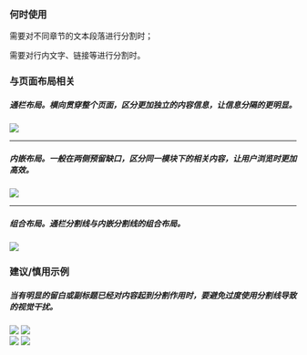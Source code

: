 


### 何时使用

需要对不同章节的文本段落进行分割时；

需要对行内文字、链接等进行分割时。

### 与页面布局相关

##### 通栏布局。横向贯穿整个页面，区分更加独立的内容信息，让信息分隔的更明显。


<img src="https://oteam-tdesign-1258344706.cos.ap-guangzhou.myqcloud.com/site/design/divider-1.png"/>

<hr />

##### 内嵌布局。一般在两侧预留缺口，区分同一模块下的相关内容，让用户浏览时更加高效。


<img src="https://oteam-tdesign-1258344706.cos.ap-guangzhou.myqcloud.com/site/design/divider-2.png"/>

<hr />

##### 组合布局。通栏分割线与内嵌分割线的组合布局。
<img src="https://oteam-tdesign-1258344706.cos.ap-guangzhou.myqcloud.com/site/design/divider-3.png"/>



### 建议/慎用示例

##### 当有明显的留白或副标题已经对内容起到分割作用时，要避免过度使用分割线导致的视觉干扰。

<div class="legend">
  <div class="item">
    <img src="https://oteam-tdesign-1258344706.cos.ap-guangzhou.myqcloud.com/site/design/divider-4.png"/>
    <img class="tag" src="https://oteam-tdesign-1258344706.cos.ap-guangzhou.myqcloud.com/site/doc/good.png" />
  </div>

  <div class="item">
    <img src="https://oteam-tdesign-1258344706.cos.ap-guangzhou.myqcloud.com/site/design/divider-5.png"/>
    <img class="tag" src="https://oteam-tdesign-1258344706.cos.ap-guangzhou.myqcloud.com/site/doc/bad.png" />
  </div>
</div>

